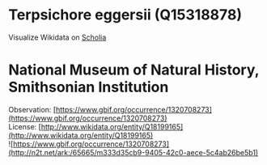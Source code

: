 
Terpsichore eggersii (Q15318878)
================================
  
Visualize Wikidata on [Scholia](https://scholia.toolforge.org/taxon/Q15318878)
# National Museum of Natural History, Smithsonian Institution
  
Observation: [https://www.gbif.org/occurrence/1320708273](https://www.gbif.org/occurrence/1320708273)  
License: [http://www.wikidata.org/entity/Q18199165](http://www.wikidata.org/entity/Q18199165)  
![https://www.gbif.org/occurrence/1320708273](http://n2t.net/ark:/65665/m333d35cb9-9405-42c0-aece-5c4ab26be5b1)